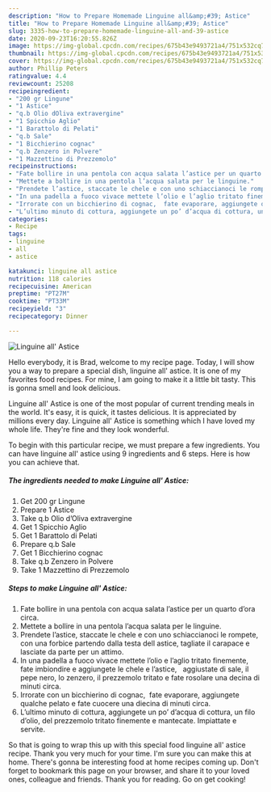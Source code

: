 ```yaml
---
description: "How to Prepare Homemade Linguine all&amp;#39; Astice"
title: "How to Prepare Homemade Linguine all&amp;#39; Astice"
slug: 3335-how-to-prepare-homemade-linguine-all-and-39-astice
date: 2020-09-23T16:20:55.826Z
image: https://img-global.cpcdn.com/recipes/675b43e9493721a4/751x532cq70/linguine-all-astice-recipe-main-photo.jpg
thumbnail: https://img-global.cpcdn.com/recipes/675b43e9493721a4/751x532cq70/linguine-all-astice-recipe-main-photo.jpg
cover: https://img-global.cpcdn.com/recipes/675b43e9493721a4/751x532cq70/linguine-all-astice-recipe-main-photo.jpg
author: Phillip Peters
ratingvalue: 4.4
reviewcount: 25208
recipeingredient:
- "200 gr Lingune"
- "1 Astice"
- "q.b Olio dOliva extravergine"
- "1 Spicchio Aglio"
- "1 Barattolo di Pelati"
- "q.b Sale"
- "1 Bicchierino cognac"
- "q.b Zenzero in Polvere"
- "1 Mazzettino di Prezzemolo"
recipeinstructions:
- "Fate bollire in una pentola con acqua salata l’astice per un quarto d’ora circa."
- "Mettete a bollire in una pentola l’acqua salata per le linguine."
- "Prendete l’astice, staccate le chele e con uno schiaccianoci le rompete, con una forbice partendo dalla testa dell astice, tagliate il carapace e lasciate da parte per un attimo."
- "In una padella a fuoco vivace mettete l’olio e l’aglio tritato finemente, fate imbiondire e aggiungete le chele e l’astice,   aggiustate di sale, il pepe nero, lo zenzero, il prezzemolo tritato e fate rosolare una decina di minuti circa."
- "Irrorate con un bicchierino di cognac,  fate evaporare, aggiungete qualche pelato e fate cuocere una diecina di minuti circa."
- "L’ultimo minuto di cottura, aggiungete un po’ d’acqua di cottura, un filo d’olio, del prezzemolo tritato finemente e mantecate. Impiattate e servite."
categories:
- Recipe
tags:
- linguine
- all
- astice

katakunci: linguine all astice 
nutrition: 118 calories
recipecuisine: American
preptime: "PT27M"
cooktime: "PT33M"
recipeyield: "3"
recipecategory: Dinner

---
```



![Linguine all&#39; Astice](https://img-global.cpcdn.com/recipes/675b43e9493721a4/751x532cq70/linguine-all-astice-recipe-main-photo.jpg)

Hello everybody, it is Brad, welcome to my recipe page. Today, I will show you a way to prepare a special dish, linguine all&#39; astice. It is one of my favorites food recipes. For mine, I am going to make it a little bit tasty. This is gonna smell and look delicious.

Linguine all&#39; Astice is one of the most popular of current trending meals in the world. It's easy, it is quick, it tastes delicious. It is appreciated by millions every day. Linguine all&#39; Astice is something which I have loved my whole life. They're fine and they look wonderful.




To begin with this particular recipe, we must prepare a few ingredients. You can have linguine all&#39; astice using 9 ingredients and 6 steps. Here is how you can achieve that.

<!--inarticleads1-->

##### The ingredients needed to make Linguine all&#39; Astice:

1. Get 200 gr Lingune
1. Prepare 1 Astice
1. Take q.b Olio d’Oliva extravergine
1. Get 1 Spicchio Aglio
1. Get 1 Barattolo di Pelati
1. Prepare q.b Sale
1. Get 1 Bicchierino cognac
1. Take q.b Zenzero in Polvere
1. Take 1 Mazzettino di Prezzemolo




<!--inarticleads2-->

##### Steps to make Linguine all&#39; Astice:

1. Fate bollire in una pentola con acqua salata l’astice per un quarto d’ora circa.
1. Mettete a bollire in una pentola l’acqua salata per le linguine.
1. Prendete l’astice, staccate le chele e con uno schiaccianoci le rompete, con una forbice partendo dalla testa dell astice, tagliate il carapace e lasciate da parte per un attimo.
1. In una padella a fuoco vivace mettete l’olio e l’aglio tritato finemente, fate imbiondire e aggiungete le chele e l’astice,   aggiustate di sale, il pepe nero, lo zenzero, il prezzemolo tritato e fate rosolare una decina di minuti circa.
1. Irrorate con un bicchierino di cognac,  fate evaporare, aggiungete qualche pelato e fate cuocere una diecina di minuti circa.
1. L’ultimo minuto di cottura, aggiungete un po’ d’acqua di cottura, un filo d’olio, del prezzemolo tritato finemente e mantecate. Impiattate e servite.




So that is going to wrap this up with this special food linguine all&#39; astice recipe. Thank you very much for your time. I'm sure you can make this at home. There's gonna be interesting food at home recipes coming up. Don't forget to bookmark this page on your browser, and share it to your loved ones, colleague and friends. Thank you for reading. Go on get cooking!
